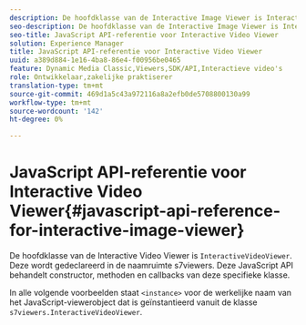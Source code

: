 ```yaml
---
description: De hoofdklasse van de Interactive Image Viewer is InteractiveVideoViewer. Deze wordt gedeclareerd in de naamruimte s7viewers. Deze JavaScript API behandelt constructor, methoden en callbacks van deze specifieke klasse.
seo-description: De hoofdklasse van de Interactive Image Viewer is InteractiveVideoViewer. Deze wordt gedeclareerd in de naamruimte s7viewers. Deze JavaScript API behandelt constructor, methoden en callbacks van deze specifieke klasse.
seo-title: JavaScript API-referentie voor Interactive Video Viewer
solution: Experience Manager
title: JavaScript API-referentie voor Interactive Video Viewer
uuid: a389d884-1e16-4ba8-86e4-f00956be0465
feature: Dynamic Media Classic,Viewers,SDK/API,Interactieve video's
role: Ontwikkelaar,zakelijke praktiserer
translation-type: tm+mt
source-git-commit: 469d1a5c43a972116a8a2efb0de5708800130a99
workflow-type: tm+mt
source-wordcount: '142'
ht-degree: 0%

---
```



# JavaScript API-referentie voor Interactive Video Viewer{#javascript-api-reference-for-interactive-image-viewer}

De hoofdklasse van de Interactive Video Viewer is `InteractiveVideoViewer`. Deze wordt gedeclareerd in de naamruimte s7viewers. Deze JavaScript API behandelt constructor, methoden en callbacks van deze specifieke klasse.

In alle volgende voorbeelden staat `<instance>` voor de werkelijke naam van het JavaScript-viewerobject dat is geïnstantieerd vanuit de klasse `s7viewers.InteractiveVideoViewer`.
